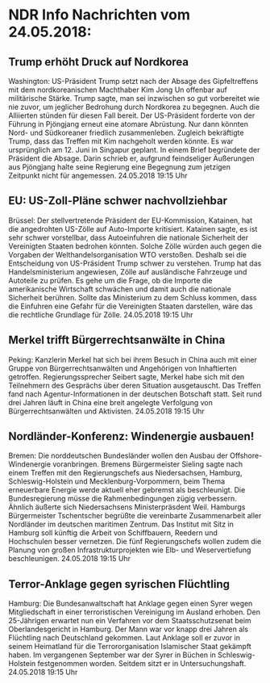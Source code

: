# NDR Info Nachrichten vom 24.05.2018:


## Trump erhöht Druck auf Nordkorea
Washington: 	US-Präsident Trump setzt nach der Absage des Gipfeltreffens mit dem nordkoreanischen Machthaber Kim Jong Un offenbar auf militärische Stärke. Trump sagte, man sei inzwischen so gut vorbereitet wie nie zuvor, um jeglicher Bedrohung durch Nordkorea zu begegnen. Auch die Alliierten stünden für diesen Fall bereit. Der US-Präsident forderte von der Führung in Pjöngjang erneut eine atomare Abrüstung. Nur dann könnten Nord- und Südkoreaner friedlich zusammenleben. Zugleich bekräftigte Trump, dass das Treffen mit Kim nachgeholt werden könnte. Es war ursprünglich am 12. Juni in Singapur geplant. In einem Brief begründete der Präsident die Absage. Darin schrieb er, aufgrund feindseliger Äußerungen aus Pjöngjang halte seine Regierung eine Begegnung zum jetzigen Zeitpunkt nicht für angemessen. 24.05.2018 19:15 Uhr 

## EU: US-Zoll-Pläne schwer nachvollziehbar
Brüssel: Der stellvertretende Präsident der EU-Kommission, Katainen, hat die angedrohten US-Zölle auf Auto-Importe kritisiert. Katainen sagte, es ist sehr schwer vorstellbar, dass Autoeinfuhren die nationale Sicherheit der Vereinigten Staaten bedrohen könnten. Solche Zölle würden auch gegen die Vorgaben der Welthandelsorganisation WTO verstoßen. Deshalb sei die Entscheidung von US-Präsident Trump schwer zu verstehen. Trump hat das Handelsministerium angewiesen, Zölle auf ausländische Fahrzeuge und Autoteile zu prüfen. Es gehe um die Frage, ob die Importe die amerikanische Wirtschaft schwächen und damit auch die nationale Sicherheit berühren. Sollte das Ministerium zu dem Schluss kommen, dass die Einfuhren eine Gefahr für die Vereinigten Staaten darstellen, wäre das die rechtliche Grundlage für Zölle. 24.05.2018 19:15 Uhr 

## Merkel trifft Bürgerrechtsanwälte in China
Peking:					Kanzlerin Merkel hat sich bei ihrem Besuch in China auch mit einer Gruppe von Bürgerrechtsanwälten und Angehörigen von Inhaftierten getroffen. Regierungssprecher Seibert sagte, Merkel habe sich mit den Teilnehmern des Gesprächs über deren Situation ausgetauscht. Das Treffen fand nach Agentur-Informationen in der deutschen Botschaft statt. Seit rund drei Jahren läuft in China eine breit angelegte Verfolgung von Bürgerrechtsanwälten und Aktivisten. 24.05.2018 19:15 Uhr 

## Nordländer-Konferenz: Windenergie ausbauen!
Bremen: Die norddeutschen Bundesländer wollen den Ausbau der Offshore-Windenergie voranbringen. Bremens Bürgermeister Sieling sagte nach einem Treffen mit den Regierungschefs aus Niedersachsen, Hamburg, Schleswig-Holstein und Mecklenburg-Vorpommern, beim Thema erneuerbare Energie werde aktuell eher gebremst als beschleunigt. Die Bundesregierung müsse die Rahmenbedingungen zügig verbessern. Ähnlich äußerte sich Niedersachsens Ministerpräsdent Weil. Hamburgs Bürgermeister Tschentscher begrüßte die vereinbarte Zusammenarbeit aller Nordländer im deutschen maritimen Zentrum. Das Institut mit Sitz in Hamburg soll künftig die Arbeit von Schiffbauern, Reedern und Hochschulen besser vernetzen. Die fünf Regierungschefs wollen zudem die Planung von großen Infrastrukturprojekten wie Elb- und Weservertiefung beschleunigen. 24.05.2018 19:15 Uhr 

## Terror-Anklage gegen syrischen Flüchtling
Hamburg: Die Bundesanwaltschaft hat Anklage gegen einen Syrer wegen Mitgliedschaft in einer terroristischen Vereinigung im Ausland erhoben. Den 25-Jährigen erwartet nun ein Verfahren vor dem Staatsschutzsenat beim Oberlandesgericht in Hamburg. Der Mann war vor knapp drei Jahren als Flüchtling nach Deutschland gekommen. Laut Anklage soll er zuvor in seinem Heimatland für die Terrororganisation Islamischer Staat gekämpft haben. Im vergangenen September war der Syrer in Büchen in Schleswig-Holstein festgenommen worden. Seitdem sitzt er in Untersuchungshaft. 24.05.2018 19:15 Uhr 
